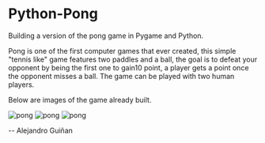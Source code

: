 # Python-Pong

Building a version of the pong game in Pygame and Python.

Pong is one of the first computer games that ever created,
this simple "tennis like" game features two paddles and a ball,
the goal is to defeat your opponent by being the first one to gain10 point,
a player gets a point once the opponent misses a ball.
The game can be played with two human players.

Below are images of the game already built.

<image src="screenshots/screenshot1.png" alt="pong">

<image src="screenshots/screenshot2.png" alt="pong">

<image src="screenshots/screenshot3.png" alt="pong">


-- 
Alejandro Guiñan
